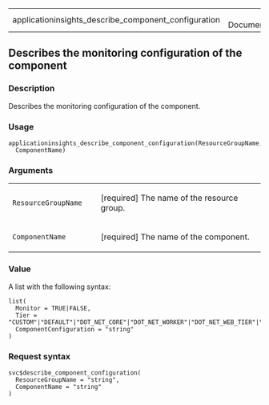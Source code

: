 <table style="width: 100%;">
<tbody>
<tr class="odd">
<td>applicationinsights_describe_component_configuration</td>
<td style="text-align: right;">R Documentation</td>
</tr>
</tbody>
</table>

## Describes the monitoring configuration of the component

### Description

Describes the monitoring configuration of the component.

### Usage

    applicationinsights_describe_component_configuration(ResourceGroupName,
      ComponentName)

### Arguments

<table>
<colgroup>
<col style="width: 35%" />
<col style="width: 65%" />
</colgroup>
<tbody>
<tr class="odd">
<td><code
id="applicationinsights_describe_component_configuration_:_ResourceGroupName">ResourceGroupName</code></td>
<td><p>[required] The name of the resource group.</p></td>
</tr>
<tr class="even">
<td><code
id="applicationinsights_describe_component_configuration_:_ComponentName">ComponentName</code></td>
<td><p>[required] The name of the component.</p></td>
</tr>
</tbody>
</table>

### Value

A list with the following syntax:

    list(
      Monitor = TRUE|FALSE,
      Tier = "CUSTOM"|"DEFAULT"|"DOT_NET_CORE"|"DOT_NET_WORKER"|"DOT_NET_WEB_TIER"|"DOT_NET_WEB"|"SQL_SERVER"|"SQL_SERVER_ALWAYSON_AVAILABILITY_GROUP"|"MYSQL"|"POSTGRESQL"|"JAVA_JMX"|"ORACLE"|"SAP_HANA_MULTI_NODE"|"SAP_HANA_SINGLE_NODE"|"SAP_HANA_HIGH_AVAILABILITY"|"SQL_SERVER_FAILOVER_CLUSTER_INSTANCE"|"SHAREPOINT"|"ACTIVE_DIRECTORY",
      ComponentConfiguration = "string"
    )

### Request syntax

    svc$describe_component_configuration(
      ResourceGroupName = "string",
      ComponentName = "string"
    )
